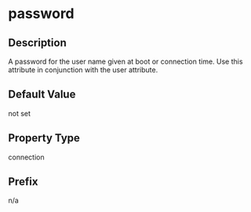 # password

## Description

A password for the user name given at boot or connection time.
Use this attribute in conjunction with the user attribute.

## Default Value
not set

## Property Type

connection

## Prefix

n/a

